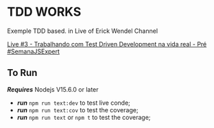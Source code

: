 # TDD WORKS
Exemple TDD based. in Live of Erick Wendel Channel

[Live #3 - Trabalhando com Test Driven Development na vida real - Pré #SemanaJSExpert](https://www.youtube.com/watch?v=9COpZuJzx18&t=4s)


## To Run

***Requires*** Nodejs V15.6.0 or later

* ***run*** ``npm run text:dev`` to test live conde; 
* ***run*** ``npm run text:cov`` to test the coverage;
* ***run*** ``npm run text``  or ``npm t`` to test the coverage;
 
